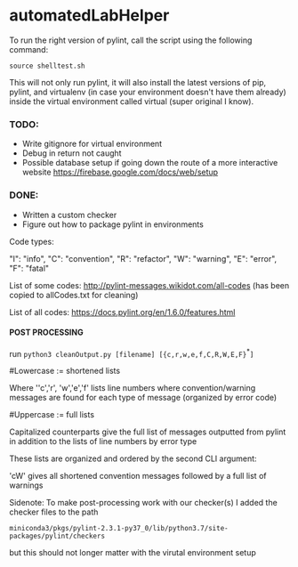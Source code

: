 # automatedLabHelper

To run the right version of pylint, call the script using the following command:

`source shelltest.sh `

This will not only run pylint, it will also install the latest versions of pip, pylint, and virtualenv (in case your environment doesn't have them already) inside the virtual environment called virtual (super original I know).

### TODO:
- Write gitignore for virtual environment
- Debug in return not caught
- Possible database setup if going down the route of a more interactive website https://firebase.google.com/docs/web/setup

### DONE:
- Written a custom checker
- Figure out how to package pylint in environments



Code types:

"I": "info",
"C": "convention",
"R": "refactor",
"W": "warning",
"E": "error",
"F": "fatal"

List of some codes: http://pylint-messages.wikidot.com/all-codes (has been copied to allCodes.txt for cleaning)

List of all codes: https://docs.pylint.org/en/1.6.0/features.html


#### POST PROCESSING
run `python3 cleanOutput.py [filename] [{c,r,w,e,f,C,R,W,E,F}`<sup>\*</sup>`]`

#Lowercase := shortened lists

Where ''c','r', 'w','e','f' lists line numbers where convention/warning messages are found for each type of message (organized by error code)

#Uppercase := full lists

Capitalized counterparts give the full list of messages outputted from pylint in addition to the lists of line numbers by error type

These lists are organized and ordered by the second CLI argument: 

'cW' gives all shortened convention messages followed by a full list of warnings

Sidenote: To make post-processing work with our checker(s) I added the checker files to the path

`miniconda3/pkgs/pylint-2.3.1-py37_0/lib/python3.7/site-packages/pylint/checkers`

but this should not longer matter with the virutal environment setup
